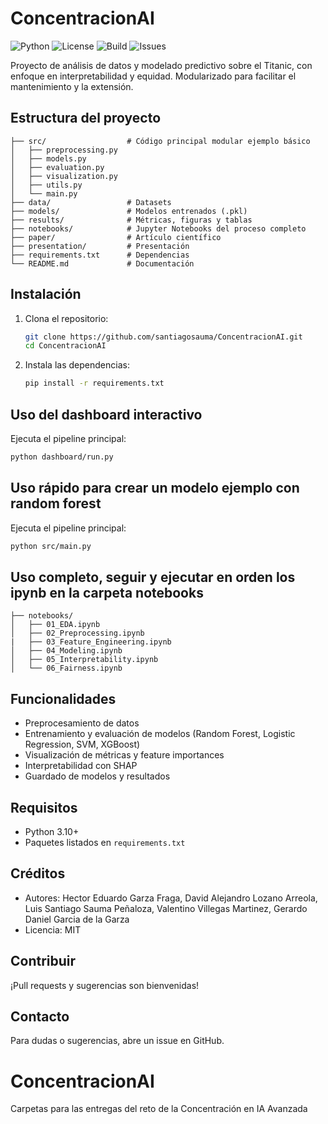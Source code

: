 # ConcentracionAI

![Python](https://img.shields.io/badge/Python-3.10%2B-blue.svg)
![License](https://img.shields.io/badge/License-MIT-green.svg)
![Build](https://img.shields.io/badge/build-passing-brightgreen.svg)
![Issues](https://img.shields.io/github/issues/santiagosauma/ConcentracionAI)

Proyecto de análisis de datos y modelado predictivo sobre el Titanic, con enfoque en interpretabilidad y equidad. Modularizado para facilitar el mantenimiento y la extensión.

## Estructura del proyecto

```
├── src/                  # Código principal modular ejemplo básico
│   ├── preprocessing.py
│   ├── models.py
│   ├── evaluation.py
│   ├── visualization.py
│   ├── utils.py
│   └── main.py
├── data/                 # Datasets
├── models/               # Modelos entrenados (.pkl)
├── results/              # Métricas, figuras y tablas
├── notebooks/            # Jupyter Notebooks del proceso completo
├── paper/                # Artículo científico
├── presentation/         # Presentación
├── requirements.txt      # Dependencias
└── README.md             # Documentación
```

## Instalación

1. Clona el repositorio:
	```bash
	git clone https://github.com/santiagosauma/ConcentracionAI.git
	cd ConcentracionAI
	```
2. Instala las dependencias:
	```bash
	pip install -r requirements.txt
	```

## Uso del dashboard interactivo
Ejecuta el pipeline principal:
```bash
python dashboard/run.py
```

## Uso rápido para crear un modelo ejemplo con random forest

Ejecuta el pipeline principal:
```bash
python src/main.py
```

## Uso completo, seguir y ejecutar en orden los ipynb en la carpeta notebooks

```
├── notebooks/
│   ├── 01_EDA.ipynb           
│   ├── 02_Preprocessing.ipynb
|   ├── 03_Feature_Engineering.ipynb
│   ├── 04_Modeling.ipynb
│   ├── 05_Interpretability.ipynb
│   └── 06_Fairness.ipynb
```

## Funcionalidades
- Preprocesamiento de datos
- Entrenamiento y evaluación de modelos (Random Forest, Logistic Regression, SVM, XGBoost)
- Visualización de métricas y feature importances
- Interpretabilidad con SHAP
- Guardado de modelos y resultados

## Requisitos
- Python 3.10+
- Paquetes listados en `requirements.txt`

## Créditos
- Autores: Hector Eduardo Garza Fraga, David Alejandro Lozano Arreola, Luis Santiago Sauma Peñaloza,
Valentino Villegas Martinez, Gerardo Daniel Garcia de la Garza
- Licencia: MIT

## Contribuir
¡Pull requests y sugerencias son bienvenidas!

## Contacto
Para dudas o sugerencias, abre un issue en GitHub.

# ConcentracionAI
Carpetas para las entregas del reto de la Concentración en IA Avanzada
